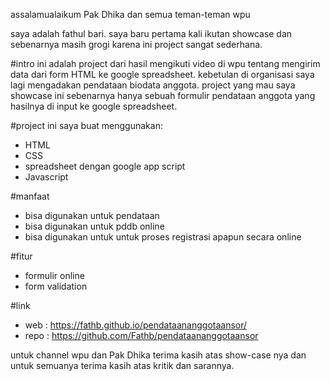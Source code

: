 assalamualaikum Pak Dhika dan semua teman-teman wpu

saya adalah fathul bari. saya baru pertama kali ikutan showcase dan sebenarnya masih grogi karena ini project sangat sederhana.

#intro
ini adalah project dari hasil mengikuti video di wpu tentang mengirim data dari form HTML ke google spreadsheet. kebetulan di organisasi saya lagi mengadakan pendataan biodata anggota. project yang mau saya showcase ini sebenarnya hanya sebuah formulir pendataan anggota yang hasilnya di input ke google spreadsheet.

#project ini saya buat menggunakan:
- HTML
- CSS
- spreadsheet dengan google app script
- Javascript

#manfaat
- bisa digunakan untuk pendataan
- bisa digunakan untuk pddb online
- bisa digunakan untuk untuk proses registrasi apapun secara online

#fitur
- formulir online
- form validation

#link
- web : https://fathb.github.io/pendataananggotaansor/
- repo : https://github.com/Fathb/pendataananggotaansor

untuk channel wpu dan Pak Dhika terima kasih atas show-case nya dan untuk semuanya terima kasih atas kritik dan sarannya.